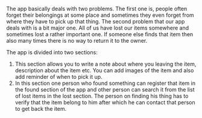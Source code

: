 The app basically deals with two problems. The first one is, people often forget their belongings at some place and sometimes they even forget from where they have to pick up that thing. The second problem that our app deals with is a bit major one. All of us have lost our items somewhere and sometimes lost a rather important one. If someone else finds that item then also many times there is no way to return it to the owner.


The app is divided into two sections:

1. This section allows you to write a note about where you leaving the item, description about the item etc. You can add images of the item and also add reminder of when to pick it up.
2. In this section one person who found something can register that item in the found section of the app and other person can search it from the list of lost items in the lost section. The person on finding his thing has to verify that the item belong to him after which he can contact that person to get back the item.
